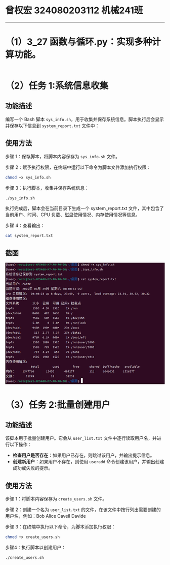 # 曾权宏 324080203112 机械241班
-----------------------------------------
# （1）3_27 函数与循环.py：实现多种计算功能。
```python

```
# （2）任务 1:系统信息收集

## 功能描述
编写一个 Bash 脚本 `sys_info.sh`，用于收集并保存系统信息。脚本执行后会显示并保存以下信息到 `system_report.txt` 文件中：
## 使用方法

步骤 1：保存脚本，将脚本内容保存为 `sys_info.sh` 文件。

步骤 2：赋予执行权限，在终端中运行以下命令为脚本文件添加执行权限：

```bash
chmod +x sys_info.sh
```

步骤 3：执行脚本，收集并保存系统信息：
```bash
./sys_info.sh
```
执行完成后，脚本会在当前目录下生成一个 system_report.txt 文件，其中包含了当前用户、时间、CPU 负载、磁盘使用情况、内存使用情况等信息。

步骤 4：查看输出：
```bash
cat system_report.txt
```
## 截图
![task1](images/task1.png)


# （3）任务 2:批量创建用户
## 功能描述

该脚本用于批量创建用户。它会从 `user_list.txt` 文件中逐行读取用户名，并进行以下操作：
- **检查用户是否存在**：如果用户已存在，则跳过该用户，并输出提示信息。
- **创建新用户**：如果用户不存在，则使用 `useradd` 命令创建该用户，并输出创建成功或失败的提示。

## 使用方法

步骤 1：将脚本内容保存为 `create_users.sh` 文件。

步骤 2：创建一个名为 `user_list.txt` 的文件，在该文件中按行列出需要创建的用户名，例如：Bob Alice Caveil Davide

步骤 3：在终端中执行以下命令，为脚本添加执行权限：
```bash
chmod +x create_users.sh
```
步骤4：执行脚本以创建用户：
```bash
./create_users.sh
```

